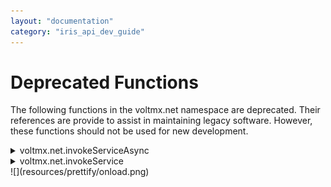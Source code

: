 ```yaml
---
layout: "documentation"
category: "iris_api_dev_guide"
---
```

                            

Deprecated Functions
====================

The following functions in the voltmx.net namespace are deprecated. Their references are provide to assist in maintaining legacy software. However, these functions should not be used for new development.


<details close markdown="block"><summary>voltmx.net.invokeServiceAsync</summary>

This API allows you to invoke a service asynchronously with the specified parameters.

> **_Note:_** These APIs are generated by VoltMX Irisfor the code generated using mapping editor. Even though these APIs have been retained as is they have not been published as standard APIs provided by the VoltMX runtime libraries. These APIs will not be available to a developer not using VoltMX Irisin future for development.

> **_Note:_** SNI (Server Name Indication ) is supported from Android 4.2 onwards. That is, from API level >=17. From Android 4.0 to 4.2 versions, the support of SNI depends on device capability. That is 14<= API Level <17.

{% highlight VoltMx %}
			function asyncCallback(status, news) 
			{
			// populate UI
			};

			var news_inputparam = {};
			news_inputparam["serviceID"] = "news";
			news_inputparam["httpheaders"] = {};
			news_inputparam["httpconfig"] = {timeout:5};
			news = appmiddlewareinvokerasync(news_inputparam, asyncCallback);
		
{% endhighlight %}

### Syntax

{% highlight VoltMx %}
voltmx.net.invokeServiceAsync ([url](#url),[inputParamTable](#inputParamTable),[callback](#callback)[,info](#info))
{% endhighlight %}

### Input Parameters

url \[String\] - Mandatory

The URL containing the remote location from where the content is to be retrieved.

inputParamTable \[Object\] - Mandatory

The inputParamTable is the list of parameters that need to be passed to the remote service. The _inputParamTable_ contains the following key-value pairs:

  *   _appID_ - Unique ID of the application.
  *   _serviceID_ - Unique ID of the service.
  *   _channel_ - Indicates the mobile application channel for which the request is been raised. Valid values are "rc" for native clients and "wap" for Mobile Web and SPA clients.
     
> **_Important:_**  
 *   The above fields **appID**, **serviceID**, and **channel** are mandatory only when **middleware** is used.
 *   If you use a third-party URL for invokeServiceAsync API, the URL should return only JSON value.
     
  *   _httpheaders_ \[Object\] - The _httpheaders_ is an optional key in the parameter table . Use this key when you want to pass custom headers to the remote service.
     
For example:
     
     {% highlight VoltMx %}
	 httpheaders={authkey:"myauthkey",  
     authtoken:"myauthtoken"}
     {% endhighlight %}
     
Certain headers like useragent are overridden by the underlying SDK and cannot be set using the httpheaders key.
     
If the remote service requires basic authentication, you can set the header as follows:
     
     {% highlight VoltMx %}
	 Authorization:"Basic" <base64encoding of the username:password>". For example, httpheaders={Authorization:  
     "Basic QWxhZGRpbjpvcGVuIHNlc2FtZQ=="} 
     {% endhighlight %}
     
> **_Note:_**  
 *   Make sure there is a space between `Basic` and the actual base64 encoded string.
 *   In SPA and Desktop Web, if you use third-party URLs, then apply xmlHTTPRequest APIs and enable Cross-Origin Resource Sharing (CORS) headers on the target servers (that is, the server to which the service request is made).
     

If you make a third-party URL call without CORS headers, it results in security exception saying that browser has prevented cross origin request.

The following is an example on how to use this parameter:

 {% highlight VoltMx %}
 local myhttpheaders={authkey:  
 "myauthkey",authtoken:"myauthtoken"}  
 local inputParamTable={appID:"SampleApp",  
 serviceID:"accountLogin",channel:"rc",  
 httpheaders:myhttpheaders};  
 
 {% endhighlight %}
 
*   _httpconfig_ \[Object\] - The _httpconfig_ is an optional key in the parameter table . Use this key when to pass custom configurations to set the timeout in seconds for network calls.
     
For example:
     
     {% highlight VoltMx %}
	 httpconfig={timeout:5}
     {% endhighlight %}
     
> **_Important:_** On SPA and Desktop Web, if you are using third-party URLs, use the HTTP request method.
     
To configure the HTTP request method, use "method." The possible values are:
     
 *   _Get_
 *   _Post_ (default value)
     
> **_Note:_** An invalid value to _method_ leads to undefined behavior.
     
For example: 
     
     {% highlight VoltMx %}
	 httpconfig = { timeout: 5, method: "get"}
     {% endhighlight %}

### callback \[Function\] - Mandatory

The callback function that is called to handle the return values of the asynchronous network call (in case of success) and error messages (in case of failure). The following is the signature:

### callback([status](#status), [resulttable](#resultset))

* **status** - an integer value - indicating the status

	 *   100 - network call initiated successfully. The resultset is not available, and it is nil.
	 *   200 - network is in progress (when you start receiving the first byte). The resultset is not available, and it is nil.
	 *   300 - network call canceled. The resultset is not available and it is nil.
	 *   400 - network call is finished (called in success and failure scenarios). Actual state can be queried using opstatus in the resultset.
     
> **_Note:_** On Mobile Web, the callback function is always invoked with a status of 400. Other intermediate status codes are not applicable on Mobile Web.
     

*   **resulttable** - an object with key-value pairs. Follows the same structure (opstatus, errcode, and errmsg along with the actual network returned data).
 
The resulttable represents the object returned by the service. This object contains three values:
 
_opstatus_
 
_errcode_
 
_errmsg_
 
If the _opstatus_ is 0, the service call is a success while a non-zero value indicates a failure.
 
If the _opstatus_ is a non-zero value, an errcode is generated. The following are the error codes:

*   1000- Unknown error while connecting (if the platform cannot differentiate between network errors, the platform reports error code 1000 by default).
*   1011 - Device has no Wi-Fi or mobile connectivity. Try the operation after establishing connectivity.
*   1012 - Request failed.
*   1013 - Middleware returned invalid JSON string.
*   1014 - Request timed out.
*   1015 - Cannot find host.
*   1016 - Cannot connect to host.
*   1200 - SSL - Certificate related error codes.

The error message corresponding to each error code is captured in the _errmsg_ parameter.

> **_Important:_** The following information is applicable only for iOS and Android platforms.

The resulttable also contains the httpresponse key. The httpresponse contains a value as a table containing responsecode, url, headers, and cookies keys.

{% highlight VoltMx %}
 httpresponse:{  
     "headers":{  
         "xxxx":"Basic realm=\\"Authentication required\\"",  
         "Content-Language":"en",  
         "Content-Type":"text.html;charset=utf-8",  
         "Date":"Tue, 29 Jul 2014 10:17:04 GMT",  
         "Server":"Apache-Coyote/1.1",  
         "Content-Length":"951"},  
     "responsecode":401,  
     "url":"http://x.x.x.x",  
     "integrityStatus":"constants.HTTP\_INTEGRITY\_CHECK\_SUCCESSFUL"}.
 {% endhighlight %}
 
The `integrityStatus` field can be one of the following values.
 
*   constants.HTTP\_INTEGRITY\_CHECK\_NOT\_DONE
*   constants.HTTP\_INTEGRITY\_CHECK\_SUCCESSFUL
*   constants.HTTP\_INTEGRITY\_CHECK\_FAILED
 
For more information, see [HTTP Integrity Checking](networkapi_httpintegritychecking.html).

### info \[Object\] - Optional

A JavaScript object consisting of key value pairs. If the info parameter is specified, it is passed to the callback function as a last parameter. If the info parameter is not specified, the callback function receives the info as null. The info object represents user data where in the application developers will pass it to the async API's, and the platform returns this info object to the corresponding async callback.This parameter helps developers remember the context when the methods are called in asynchronous fashion.Developers can define any custom keys and values within the info object based on the needs. Custom keys are not predefined keys with values.

### Return Values

connHandle

The connHandle represents the handle to the underlying URL connection. The connHandle helps cancel the network call using the **cancel** API.

null

If the input parameters are invalid.

### Implementation Details

To ensure security, all JavaScript functions within an application are executed in a single thread. There is no separate thread for the asynchronous service callback functions. The callback function for the service call executes serially in the thread, only after the execution of other JavaScript functions (queued up earlier).

Any subsequent user actions are queued if they occur during the execution of the callback function. Therefore, parallel execution of multiple asynchronous calls (even the operation of waiting for the response) cannot be guaranteed.

### API Usage

Based on the application requirement and logic, a developer should decide whether to invoke a service synchronously or asynchronously.

### UI Behavior

There is no noticeable difference in the user interface because the user can perform other actions while the asynchronous network call is in progress.

### Rules and Restrictions

Do not use other service calls or functions that use/update the same data structure that is applied by the asynchronous network call. If you invoke more than one asynchronous service call that accesses the same data structure, the behavior of the application is unpredictable. You should handle such validations or error handling mechanisms in the callback function that is executed when an asynchronous service call is made.

> **_Note:_** You must sanitize the data such as user input or http response before setting them as http header values. If the data is not sanitized it can lead to various types of header manipulation attacks such as an HTTP response splitting attack, cross-site scripting, browser hijacking, cookie manipulation, and cross-user defacement.

### Exceptions

1200 - Network Error.

### Platform Availability

Available on all platforms.

### Example

{% highlight VoltMx %}
		function callbackfunction(status, resulttable)
			{
			if(status == 400)
			{
			if(resulttable["opstatus"] == 0)
			{
			alert("opstatus is zero");
			}
			}
			}

			function startup()
			{
			try
			{
			var myhttpheaders={authkey:"myauthkey", authtoken:"myauthtoken"};
			var inputParamTable=
			{
			appID:"SampleApp", 
			serviceID:"accountLogin", 
			channel:"rc", 
			httpheaders:myhttpheaders
			};
			var connHandle = voltmx.net.invokeServiceAsync(
			"http://www.test.voltmx.com", 
			inputParamTable, 
			callbackfunction);
		
			}
			catch(err)
			{
			alert("Error"+err);
			}	
		}
{% endhighlight %}

* * *

</details>

<details close markdown="block"><summary>voltmx.net.invokeService</summary>

This API allows you to invoke a service synchronously with the specified parameters.

### Syntax

{% highlight VoltMx %}
voltmx.net.invokeService(url,inputParamTable,isblocking)
{% endhighlight %}

### Input Parameters

url \[String\] - Mandatory

The URL containing the remote location from where the content is to be retrieved.

inputParamTable \[None.\]

It is the list of parameters that need to be passed to the remote service. The _parametermap_ is a table that has the following key-value pairs:

*   _appID_ - Unique ID of the application
*   _serviceID_ - Unique ID of the service
*   _httpheaders_ \[None.\] - The _httpheaders_ is an Optional key in the parameter table . You can use this key when you want to pass custom headers to the remote service.
    
    For example,
    
    {% highlight VoltMx %}
	httpheaders={authkey:"myauthkey",  
    authtoken="myauthtoken"}
    {% endhighlight %}
    
Certain headers like User-Agent will be overridden by the underlying SDK and hence cannot be set using this key.
    
If the remote service requires basic authentication, you can set the header as follows:
    
    {% highlight VoltMx %}
	`Authorization="Basic <base64encoding of the username:password>"`. For example, `httpheaders={Authorization=  
    "Basic QWxhZGRpbjpvcGVuIHNlc2FtZQ=="}`
    {% endhighlight %}
    
> **_Note:_** Make sure there is a space between `Basic` and the actual base64 encoded string.
    

The following is an example on how to use this parameter:

{% highlight VoltMx %}
local myhttpheaders={authkey=  
"myauthkey",authtoken="myauthtoken"}  
local inputParamTable={appID="SampleApp",  
serviceID="accountLogin",  
httpheaders=myhttpheaders};  
{% endhighlight %}

isblocking \[Boolean\] - Mandatory

Indicates if further actions on the user-interface needs to be blocked or not. If set to _true_, further clicks or actions on the form are blocked. If set to _false_, the user can to scroll through the user-interface but cannot perform any actions.

### Return Values

resulttable

This table contains three values:

*   _opstatus_
*   _errcode_
*   _errmsg._

If the _opstatus_ is 0, it indicates that the service call is a success while a non-zero value indicates a failure.

If the _opstatus_ is a non-zero value, it is captured in _errcode_. The following are the possible error codes:

*   _1000_\- Unknown Error while connecting (If the platform cannot differentiate between the various kinds of network errors, the platform reports this error code by default)
*   _1011_ - Device has no WIFI or mobile connectivity. Please try the operation after establishing connectivity.
*   _1012_ - Request Failed
*   _1013_ - Middleware returned invalid JSON string
*   _1014_ - Request Timed out
*   _1015_ - Cannot find host
*   _1016_ - Cannot connect to host
*   _1022_ - Service call is canceled. You can customize the behavior of the application if a service call is canceled.
    
    > **_Note:_** When you explicitly call **form.show**, then the iOS device will cancel the service call.
    
*   _1200_ - SSL - Certificate related error codes.

The error message corresponding to each error code is captured in the _errmsg_ parameter.

### API Usage

Based on the application requirement and logic, the developer should decide whether to invoke a service synchronously or asynchronously. For a synchronous service call, you should use the _net.invokeservice_ API. For an asynchronous service call, you should use the _net.invokeserviceasync_ API.

### UI Behavior

When the synchronous service call is in progress, you can scroll through the user-interface but cannot perform any actions until the application receives the response for the synchronous service from the server. A progress indicator (something similar to ![](resources/images/progress_indicator.png)) appears on the screen indicating to the user that a service call is in progress.

> **_Note:_** Currently, the iPhone platform allow you to cancel a synchronous service call while it is in progress. When a service call is canceled, 1022 error code is thrown and you have to handle the logic that needs to be executed for that specific error code.

On iPhone, if the _isblocking_ parameter is set to _true_, a message similar to the following message appears at the bottom of the screen allowing you to cancel the service call.

![](resources/images/iphone_image_for_synch_service_call.png)

If the _isblocking_ parameter is set to _false_, this message does not appear.

> **_Note:_** On iPhone platform, the default value of _isblocking_ parameter is _true_.

### Rules and Restrictions

Use synchronous service calls only when you need the service output to be consumed immediately for other actions in the application. In other words, use synchronous service calls when you want the code in the application to be executed sequentially.

### Platform Availability

Available on all platforms.

### Example

{% highlight VoltMx %}
local myhttpheaders={authkey="myauthkey",authtoken="myauthtoken"}
local params={appID="12345",serviceID="test1",httpheaders=myhttpheaders};
local myresulttable=net.invokeservice("http://test.hcl.net",  
params,true);
if (myresulttable.opstatus == 0)
then
// display some other form
else// display error
end;
{% endhighlight %}

* * *
</details>
![](resources/prettify/onload.png)
